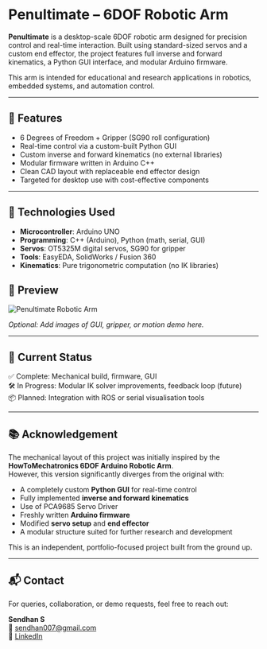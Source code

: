 # Penultimate – 6DOF Robotic Arm

**Penultimate** is a desktop-scale 6DOF robotic arm designed for precision control and real-time interaction. Built using standard-sized servos and a custom end effector, the project features full inverse and forward kinematics, a Python GUI interface, and modular Arduino firmware. 

This arm is intended for educational and research applications in robotics, embedded systems, and automation control.

---

## 🔩 Features

- 6 Degrees of Freedom + Gripper (SG90 roll configuration)
- Real-time control via a custom-built Python GUI
- Custom inverse and forward kinematics (no external libraries)
- Modular firmware written in Arduino C++
- Clean CAD layout with replaceable end effector design
- Targeted for desktop use with cost-effective components

---

## 🧠 Technologies Used

- **Microcontroller**: Arduino UNO
- **Programming**: C++ (Arduino), Python (math, serial, GUI)
- **Servos**: OT5325M digital servos, SG90 for gripper
- **Tools**: EasyEDA, SolidWorks / Fusion 360
- **Kinematics**: Pure trigonometric computation (no IK libraries)

## 📸 Preview

![Penultimate Robotic Arm](images/penultimate_full.jpg)

_Optional: Add images of GUI, gripper, or motion demo here._

---

## 🚧 Current Status

✅ Complete: Mechanical build, firmware, GUI  
🛠 In Progress: Modular IK solver improvements, feedback loop (future)  
📦 Planned: Integration with ROS or serial visualisation tools

---

## 📚 Acknowledgement

The mechanical layout of this project was initially inspired by the **HowToMechatronics 6DOF Arduino Robotic Arm**.  
However, this version significantly diverges from the original with:

- A completely custom **Python GUI** for real-time control
- Fully implemented **inverse and forward kinematics**
- Use of PCA9685 Servo Driver
- Freshly written **Arduino firmware**
- Modified **servo setup** and **end effector**
- A modular structure suited for further research and development

This is an independent, portfolio-focused project built from the ground up.

---

## 📬 Contact

For queries, collaboration, or demo requests, feel free to reach out:

**Sendhan S**  
📧 sendhan007@gmail.com  
🔗 [LinkedIn](https://www.linkedin.com/in/sendhan-s-2483a3274/)  
